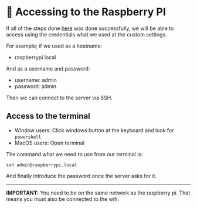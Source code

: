 # 🔑 Accessing to the Raspberry PI

If all of the steps done [here](/guides/installing-os.md) was done successfully, we will be able to access using the credentials what we used at the custom settings.

For example; if we used as a hostname:
- raspberrypi.local

And as a username and password:
- username: admin
- password: admin

Then we can connect to the server via SSH.

## Access to the terminal

- Window users: Click windows button at the keyboard and look for `powershell`
- MacOS users: Open terminal

The command what we need to use from our terminal is:

```
ssh admin@raspberrypi.local
```

And finally introduce the password once the server asks for it.

---

**IMPORTANT:** You need to be on the same network as the raspberry pi. That means you must also be connected to the wifi.
